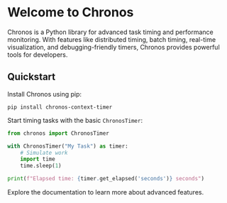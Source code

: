# Welcome to Chronos

Chronos is a Python library for advanced task timing and performance monitoring. With features like distributed timing, batch timing, real-time visualization, and debugging-friendly timers, Chronos provides powerful tools for developers.

## Quickstart

Install Chronos using pip:

```
pip install chronos-context-timer
```

Start timing tasks with the basic `ChronosTimer`:

```python
from chronos import ChronosTimer

with ChronosTimer("My Task") as timer:
    # Simulate work
    import time
    time.sleep(1)

print(f"Elapsed time: {timer.get_elapsed('seconds')} seconds")
```

Explore the documentation to learn more about advanced features.
